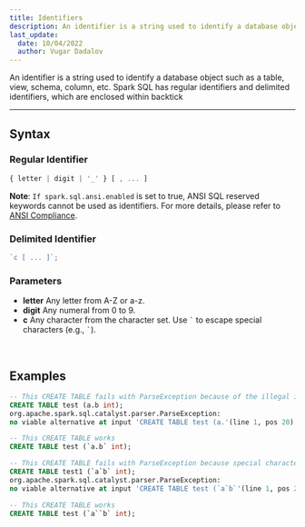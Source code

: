 ```yaml
---
title: Identifiers
description: An identifier is a string used to identify a database object. Spark SQL has regular identifiers and delimited identifiers, which are enclosed within backtick
last_update:
  date: 10/04/2022
  author: Vugar Dadalov
---
```


An identifier is a string used to identify a database object such as a table, view, schema, column, etc. Spark SQL has regular identifiers and delimited identifiers, which are enclosed within backtick

---

## Syntax

### Regular Identifier

```js
{ letter | digit | '_' } [ , ... ]
```

**Note**: `If spark.sql.ansi.enabled` is set to true, ANSI SQL reserved keywords cannot be used as identifiers. For more details, please refer to <a href="https://spark.apache.org/docs/latest/sql-ref-ansi-compliance.html" target="_blank">ANSI Compliance</a>.

### Delimited Identifier

```js
`c [ ... ]`;
```

### Parameters

- **letter**
  Any letter from A-Z or a-z.
- **digit**
  Any numeral from 0 to 9.
- **c**
  Any character from the character set. Use `` ` `` to escape special characters (e.g., `` ` ``).

<br/>

## Examples

```sql
-- This CREATE TABLE fails with ParseException because of the illegal identifier name a.b
CREATE TABLE test (a.b int);
org.apache.spark.sql.catalyst.parser.ParseException:
no viable alternative at input 'CREATE TABLE test (a.'(line 1, pos 20)

-- This CREATE TABLE works
CREATE TABLE test (`a.b` int);

-- This CREATE TABLE fails with ParseException because special character ` is not escaped
CREATE TABLE test1 (`a`b` int);
org.apache.spark.sql.catalyst.parser.ParseException:
no viable alternative at input 'CREATE TABLE test (`a`b`'(line 1, pos 23)

-- This CREATE TABLE works
CREATE TABLE test (`a``b` int);
```
